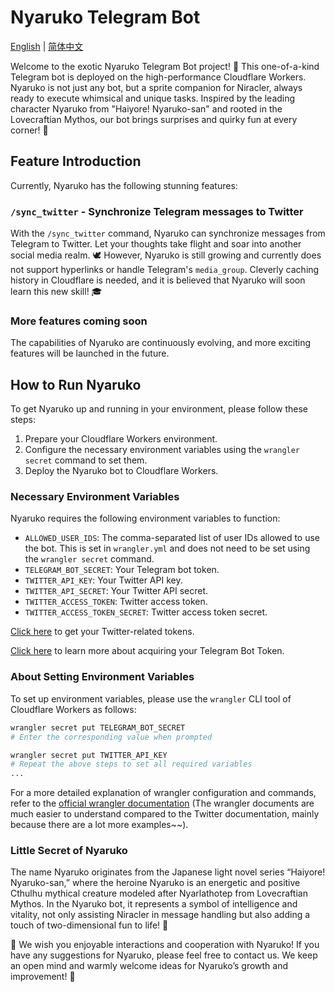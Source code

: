 # Nyaruko Telegram Bot

[English](README.md) | [简体中文](README.cn.md)

Welcome to the exotic Nyaruko Telegram Bot project! 🌟 This one-of-a-kind Telegram bot is deployed on the high-performance Cloudflare Workers. Nyaruko is not just any bot, but a sprite companion for Niracler, always ready to execute whimsical and unique tasks. Inspired by the leading character Nyaruko from "Haiyore! Nyaruko-san" and rooted in the Lovecraftian Mythos, our bot brings surprises and quirky fun at every corner! 👾

## Feature Introduction

Currently, Nyaruko has the following stunning features:

### `/sync_twitter` - Synchronize Telegram messages to Twitter

With the `/sync_twitter` command, Nyaruko can synchronize messages from Telegram to Twitter. Let your thoughts take flight and soar into another social media realm. 🕊️ However, Nyaruko is still growing and currently does not support hyperlinks or handle Telegram's `media_group`. Cleverly caching history in Cloudflare is needed, and it is believed that Nyaruko will soon learn this new skill! 🎓

### More features coming soon

The capabilities of Nyaruko are continuously evolving, and more exciting features will be launched in the future.

## How to Run Nyaruko

To get Nyaruko up and running in your environment, please follow these steps:

1. Prepare your Cloudflare Workers environment.
2. Configure the necessary environment variables using the `wrangler secret` command to set them.
3. Deploy the Nyaruko bot to Cloudflare Workers.

### Necessary Environment Variables

Nyaruko requires the following environment variables to function:

- `ALLOWED_USER_IDS`: The comma-separated list of user IDs allowed to use the bot. This is set in `wrangler.yml` and does not need to be set using the `wrangler secret` command.
- `TELEGRAM_BOT_SECRET`: Your Telegram bot token.
- `TWITTER_API_KEY`: Your Twitter API key.
- `TWITTER_API_SECRET`: Your Twitter API secret.
- `TWITTER_ACCESS_TOKEN`: Twitter access token.
- `TWITTER_ACCESS_TOKEN_SECRET`: Twitter access token secret.

[Click here](https://developer.twitter.com/en/portal/dashboard) to get your Twitter-related tokens.

[Click here](https://core.telegram.org/bots#6-botfather) to learn more about acquiring your Telegram Bot Token.

### About Setting Environment Variables

To set up environment variables, please use the `wrangler` CLI tool of Cloudflare Workers as follows:

```bash
wrangler secret put TELEGRAM_BOT_SECRET
# Enter the corresponding value when prompted

wrangler secret put TWITTER_API_KEY
# Repeat the above steps to set all required variables
...
```

For a more detailed explanation of wrangler configuration and commands, refer to the [official wrangler documentation](https://developers.cloudflare.com/workers/wrangler/commands/) (The wrangler documents are much easier to understand compared to the Twitter documentation, mainly because there are a lot more examples~~).

### Little Secret of Nyaruko

The name Nyaruko originates from the Japanese light novel series “Haiyore! Nyaruko-san,” where the heroine Nyaruko is an energetic and positive Cthulhu mythical creature modeled after Nyarlathotep from Lovecraftian Mythos. In the Nyaruko bot, it represents a symbol of intelligence and vitality, not only assisting Niracler in message handling but also adding a touch of two-dimensional fun to life! 🌈

🎉 We wish you enjoyable interactions and cooperation with Nyaruko! If you have any suggestions for Nyaruko, please feel free to contact us. We keep an open mind and warmly welcome ideas for Nyaruko’s growth and improvement! 💌
